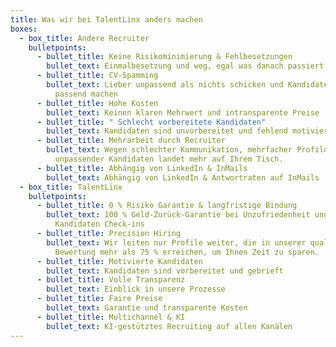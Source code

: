 ```yaml
---
title: Was wir bei TalentLinx anders machen
boxes:
  - box_title: Andere Recruiter
    bulletpoints:
      - bullet_title: Keine Risikominimierung & Fehlbesetzungen
        bullet_text: Einmalbesetzung und weg, egal was danach passiert
      - bullet_title: CV-Spamming
        bullet_text: Lieber unpassend als nichts schicken und Kandidaten im Prozess
          passend machen
      - bullet_title: Hohe Kosten
        bullet_text: Keinen klaren Mehrwert und intransparente Preise
      - bullet_title: " Schlecht vorbereitete Kandidaten"
        bullet_text: Kandidaten sind unvorbereitet und fehlend motiviert.
      - bullet_title: Mehrarbeit durch Recruiter
        bullet_text: Wegen schlechter Kommunikation, mehrfacher Profildefinition und
          unpassender Kandidaten landet mehr auf Ihrem Tisch.
      - bullet_title: Abhängig von LinkedIn & InMails
        bullet_text: Abhängig von LinkedIn & Antwortraten auf InMails
  - box_title: TalentLinx
    bulletpoints:
      - bullet_title: 0 % Risiko Garantie & langfristige Bindung
        bullet_text: 100 % Geld-Zurück-Garantie bei Unzufriedenheit und regelmäßige
          Kandidaten Check-ins
      - bullet_title: Precision Hiring
        bullet_text: Wir leiten nur Profile weiter, die in unserer qualitativen
          Bewertung mehr als 75 % erreichen, um Ihnen Zeit zu sparen.
      - bullet_title: Motivierte Kandidaten
        bullet_text: Kandidaten sind vorbereitet und gebrieft
      - bullet_title: Volle Transparenz
        bullet_text: Einblick in unsere Prozesse
      - bullet_title: Faire Preise
        bullet_text: Garantie und transparente Kosten
      - bullet_title: Multichannel & KI
        bullet_text: KI-gestütztes Recruiting auf allen Kanälen
---
```

